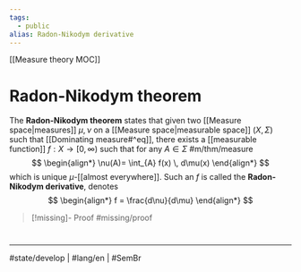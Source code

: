 ```yaml
---
tags:
  - public
alias: Radon-Nikodym derivative
---
```

[[Measure theory MOC]]
# Radon-Nikodym theorem

The **Radon-Nikodym theorem** states that given two [[Measure space|measures]] $\mu,\nu$ on a [[Measure space|measurable space]] $(X, \Sigma)$ such that [[Dominating measure#^eq]],
there exists a [[measurable function]] $f : X \to [0,\infty)$ 
such that for any $A \in \Sigma$ #m/thm/measure 
$$
\begin{align*}
\nu(A)= \int_{A} f(x) \, d\mu(x) 
\end{align*}
$$
which is unique $\mu$-[[almost everywhere]].
Such an $f$ is called the **Radon-Nikodym derivative**, denotes
$$
\begin{align*}
f = \frac{d\nu}{d\mu}
\end{align*}
$$

> [!missing]- Proof
> #missing/proof

#
---
#state/develop | #lang/en | #SemBr 